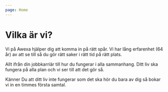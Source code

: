 ```yaml
---
page: Home
---
```

# Vilka är vi?

Vi på Awexa hjälper dig att komma in på rätt spår. Vi har lång erfarenhet (64 år) av att se till så du gör rätt saker i rätt tid på rätt plats.

Allt ifrån din jobbkarriär till hur du fungerar i alla sammanhang. Ditt liv ska fungera på alla plan och vi ser till att det gör så.

Känner Du att ditt liv inte fungerar som det ska hör du bara av dig så bokar vi in en timmes första samtal.
